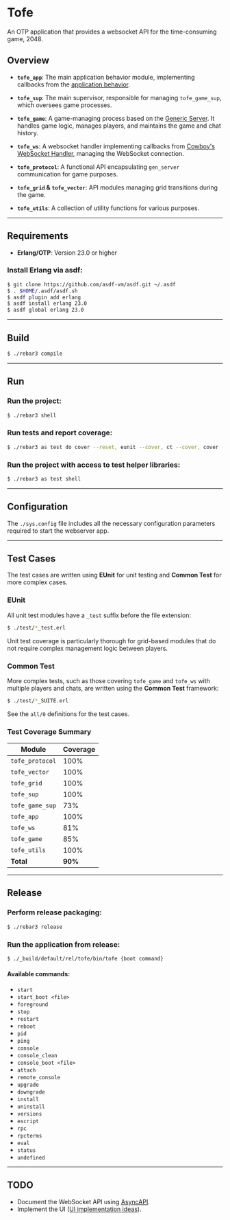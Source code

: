# Tofe

An OTP application that provides a websocket API for the time-consuming game, 2048.

## Overview

- **`tofe_app`**: The main application behavior module, implementing callbacks from the [application behavior](https://erlang.org/doc/apps/kernel/application.html).
  
- **`tofe_sup`**: The main supervisor, responsible for managing `tofe_game_sup`, which oversees game processes.

- **`tofe_game`**: A game-managing process based on the [Generic Server](https://erlang.org/doc/man/gen_server.html). It handles game logic, manages players, and maintains the game and chat history.

- **`tofe_ws`**: A websocket handler implementing callbacks from [Cowboy's WebSocket Handler](https://ninenines.eu/docs/en/cowboy/2.4/guide/ws_handlers/), managing the WebSocket connection.

- **`tofe_protocol`**: A functional API encapsulating `gen_server` communication for game purposes.

- **`tofe_grid` & `tofe_vector`**: API modules managing grid transitions during the game.

- **`tofe_utils`**: A collection of utility functions for various purposes.

---

## Requirements

- **Erlang/OTP**: Version 23.0 or higher

### Install Erlang via asdf:
```bash
$ git clone https://github.com/asdf-vm/asdf.git ~/.asdf 
$ . $HOME/.asdf/asdf.sh
$ asdf plugin add erlang
$ asdf install erlang 23.0
$ asdf global erlang 23.0
```

---

## Build

```bash
$ ./rebar3 compile
```

---

## Run

### Run the project:
```bash
$ ./rebar3 shell
```

### Run tests and report coverage:
```bash
$ ./rebar3 as test do cover --reset, eunit --cover, ct --cover, cover --verbose
```

### Run the project with access to test helper libraries:
```bash
$ ./rebar3 as test shell
```

---

## Configuration

The `./sys.config` file includes all the necessary configuration parameters required to start the webserver app.

---

## Test Cases

The test cases are written using **EUnit** for unit testing and **Common Test** for more complex cases.

### EUnit

All unit test modules have a `_test` suffix before the file extension:
```bash
$ ./test/*_test.erl
```

Unit test coverage is particularly thorough for grid-based modules that do not require complex management logic between players.

### Common Test

More complex tests, such as those covering `tofe_game` and `tofe_ws` with multiple players and chats, are written using the **Common Test** framework:
```bash
$ ./test/*_SUITE.erl
```

See the `all/0` definitions for the test cases.

### Test Coverage Summary

| Module            | Coverage |
|-------------------|----------|
| `tofe_protocol`   | 100%     |
| `tofe_vector`     | 100%     |
| `tofe_grid`       | 100%     |
| `tofe_sup`        | 100%     |
| `tofe_game_sup`   | 73%      |
| `tofe_app`        | 100%     |
| `tofe_ws`         | 81%      |
| `tofe_game`       | 85%      |
| `tofe_utils`      | 100%     |
| **Total**         | **90%**  |

---

## Release

### Perform release packaging:
```bash
$ ./rebar3 release
```

### Run the application from release:
```bash
$ ./_build/default/rel/tofe/bin/tofe {boot command}
```

#### Available commands:
- `start`
- `start_boot <file>`
- `foreground`
- `stop`
- `restart`
- `reboot`
- `pid`
- `ping`
- `console`
- `console_clean`
- `console_boot <file>`
- `attach`
- `remote_console`
- `upgrade`
- `downgrade`
- `install`
- `uninstall`
- `versions`
- `escript`
- `rpc`
- `rpcterms`
- `eval`
- `status`
- `undefined`

---

## TODO

- Document the WebSocket API using [AsyncAPI](https://asyncapi.com).
- Implement the UI ([UI implementation ideas](priv/ui.md)).

